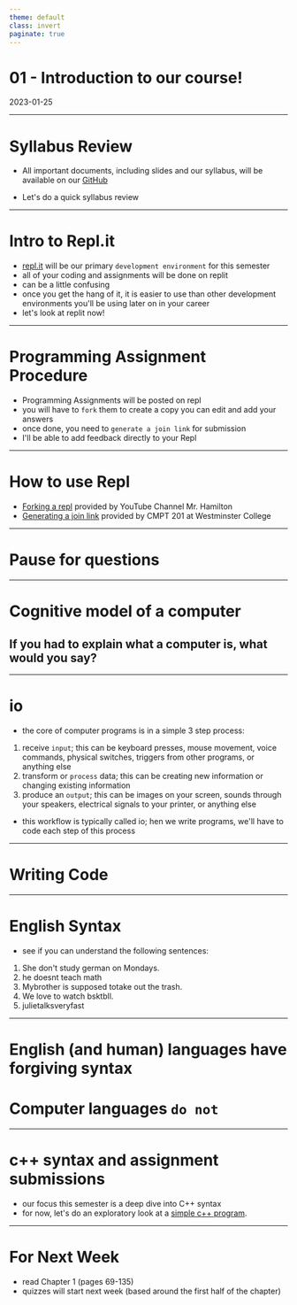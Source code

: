```yaml
---
theme: default
class: invert
paginate: true
---
```


# 01 - Introduction to our course!
2023-01-25

---

# Syllabus Review

- All important documents, including slides and our syllabus, will be available on our [GitHub](https://github.com/jonathan-chin/mec-cs)

- Let's do a quick syllabus review

---

# Intro to Repl.it

- [repl.it](https://replit.com) will be our primary `development environment` for this semester
- all of your coding and assignments will be done on replit
- can be a little confusing
- once you get the hang of it, it is easier to use than other development environments you'll be using later on in your career
- let's look at replit now!

---

# Programming Assignment Procedure

- Programming Assignments will be posted on repl
- you will have to `fork` them to create a copy you can edit and add your answers
- once done, you need to `generate a join link` for submission
- I'll be able to add feedback directly to your Repl

---

# How to use Repl

- [Forking a repl](https://www.youtube.com/watch?v=dJSWW2uDx5Y) provided by YouTube Channel Mr. Hamilton
- [Generating a join link](https://cs.westminstercollege.edu/cmpt201/repl.it.html#:~:text=Working%20together%20on,window%20in%20Zoom) provided by CMPT 201 at Westminster College

---

# Pause for questions

---

# Cognitive model of a computer
## If you had to explain what a computer is, what would you say?

---

# io

- the core of computer programs is in a simple 3 step process:
1. receive `input`; this can be keyboard presses, mouse movement, voice commands, physical switches, triggers from other programs, or anything else
2. transform or `process` data; this can be creating new information or changing existing information
3. produce an `output`; this can be images on your screen, sounds through your speakers, electrical signals to your printer, or anything else
- this workflow is typically called io; hen we write programs, we'll have to code each step of this process

---

# Writing Code

---

# English Syntax

- see if you can understand the following sentences:

1. She don't study german on Mondays.
2. he doesnt teach math
3. Mybrother is supposed totake out the trash.
4. We love to watch bsktbll.
5. julietalksveryfast

---

# English (and human) languages have forgiving syntax

# Computer languages `do not`

---

# c++ syntax and assignment submissions

- our focus this semester is a deep dive into C++ syntax
- for now, let's do an exploratory look at a [simple c++ program](https://replit.com/@jonchin/2023-01-25-Hello-World).

---

# For Next Week

- read Chapter 1 (pages 69-135)
- quizzes will start next week (based around the first half of the chapter)
